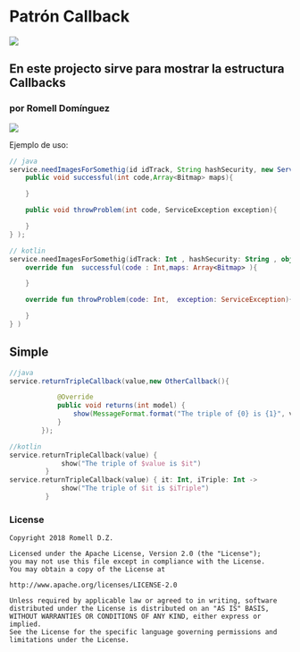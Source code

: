 # Patrón Callback
[![](https://img.shields.io/badge/language-EN-blue.svg)](./)

## En este projecto sirve para mostrar la estructura Callbacks 

### por Romell Domínguez
[![](https://raw.githubusercontent.com/romellfudi/assets/master/favicon.ico#favico)](https://www.romellfudi.com/)

Ejemplo de uso:
```java
// java
service.needImagesForSomethig(id idTrack, String hashSecurity, new ServiceCallback(){
    public void successful(int code,Array<Bitmap> maps){

    }

    public void throwProblem(int code, ServiceException exception){

    }
} );
```
```kotlin
// kotlin
service.needImagesForSomethig(idTrack: Int , hashSecurity: String , object : ServiceCallback(){
    override fun  successful(code : Int,maps: Array<Bitmap> ){

    }

    override fun throwProblem(code: Int,  exception: ServiceException){

    }
} ) 
```

## Simple
```java
//java
service.returnTripleCallback(value,new OtherCallback(){

            @Override
            public void returns(int model) {
                show(MessageFormat.format("The triple of {0} is {1}", value, it));
            }
        });
``` 
```kotlin
//kotlin
service.returnTripleCallback(value) {
             show("The triple of $value is $it")
         }
service.returnTripleCallback(value) { it: Int, iTriple: Int ->
             show("The triple of $it is $iTriple")
         }
``` 

### License
```
Copyright 2018 Romell D.Z.

Licensed under the Apache License, Version 2.0 (the "License");
you may not use this file except in compliance with the License.
You may obtain a copy of the License at

http://www.apache.org/licenses/LICENSE-2.0

Unless required by applicable law or agreed to in writing, software
distributed under the License is distributed on an "AS IS" BASIS,
WITHOUT WARRANTIES OR CONDITIONS OF ANY KIND, either express or implied.
See the License for the specific language governing permissions and
limitations under the License.
```